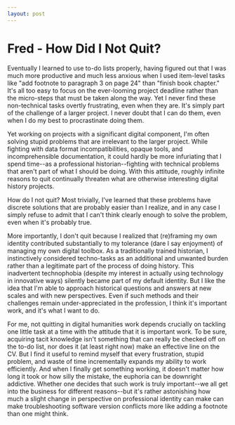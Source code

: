 ```yaml
---
layout: post
---
```


# Fred - How Did I Not Quit?

Eventually I learned to use to-do lists properly, having figured out that I was much more productive and much less anxious when I used item-level tasks like "add footnote to paragraph 3 on page 24" than "finish book chapter." It's all too easy to focus on the ever-looming project deadline rather than the micro-steps that must be taken along the way. Yet I never find these non-technical tasks overtly frustrating, even when they are. It's simply part of the challenge of a larger project. I never doubt that I can do them, even when I do my best to procrastinate doing them. 

Yet working on projects with a significant digital component, I'm often solving stupid problems that are irrelevant to the larger project. While fighting with data format incompatibilities, opaque tools, and incomprehensible documentation, it could hardly be more infuriating that I spend time--as a professional historian--fighting with technical problems that aren't part of what I should be doing. With this attitude, roughly infinite reasons to quit continually threaten what are otherwise interesting digital history projects. 

How do I not quit? Most trivially, I've learned that these problems have discrete solutions that are probably easier than I realize, and in any case I simply refuse to admit that I can't think clearly enough to solve the problem, even when it's probably true.

More importantly, I don't quit because I realized that (re)framing my own identity contributed substantially to my tolerance (dare I say enjoyment) of managing my own digital toolbox. As a traditionally trained historian, I instinctively considered techno-tasks as an additional and unwanted burden rather than a legitimate part of the process of doing history. This inadvertent technophobia (despite my interest in actually using technology in innovative ways) silently became part of my default identity. But I like the idea that I'm able to approach historical questions and answers at new scales and with new perspectives. Even if such methods and their challenges remain under-appreciated in the profession, I think it's important work, and it's what I want to do.

For me, not quitting in digital humanities work depends crucially on tackling one little task at a time with the attitude that it is important work. To be sure, acquiring tacit knowledge isn't something that can really be checked off on the to-do list, nor does it (at least right now) make an effective line on the CV. But I find it useful to remind myself that every frustration, stupid problem, and waste of time incrementally expands my ability to work efficiently. And when I finally get something working, it doesn't matter how long it took or how silly the mistake, the euphoria can be downright addictive. Whether one decides that such work is truly important--we all get into the business for different reasons--but it's rather astonishing how much a slight change in perspective on professional identity can make can make troubleshooting software version conflicts more like adding a footnote than one might think.
